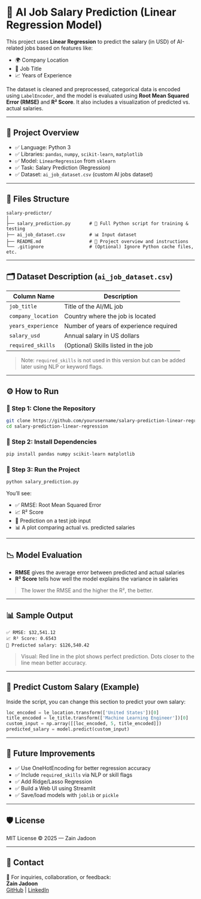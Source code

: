 # 💼 AI Job Salary Prediction (Linear Regression Model)

This project uses **Linear Regression** to predict the salary (in USD) of AI-related jobs based on features like:

- 🌍 Company Location  
- 🧠 Job Title  
- 📈 Years of Experience

The dataset is cleaned and preprocessed, categorical data is encoded using `LabelEncoder`, and the model is evaluated using **Root Mean Squared Error (RMSE)** and **R² Score**. It also includes a visualization of predicted vs. actual salaries.

---

## 🧠 Project Overview

- ✅ Language: Python 3
- ✅ Libraries: `pandas`, `numpy`, `scikit-learn`, `matplotlib`
- ✅ Model: `LinearRegression` from `sklearn`
- ✅ Task: Salary Prediction (Regression)
- ✅ Dataset: `ai_job_dataset.csv` (custom AI jobs dataset)

---

## 📂 Files Structure

```
salary-predictor/
│
├── salary_prediction.py       # 🔢 Full Python script for training & testing
├── ai_job_dataset.csv         # 📊 Input dataset
├── README.md                  # 📘 Project overview and instructions
└── .gitignore                 # (Optional) Ignore Python cache files, etc.
```

---

## 🗂️ Dataset Description (`ai_job_dataset.csv`)

| Column Name        | Description                             |
|--------------------|-----------------------------------------|
| `job_title`        | Title of the AI/ML job                  |
| `company_location` | Country where the job is located        |
| `years_experience` | Number of years of experience required  |
| `salary_usd`       | Annual salary in US dollars             |
| `required_skills`  | (Optional) Skills listed in the job     |

> Note: `required_skills` is not used in this version but can be added later using NLP or keyword flags.

---

## ⚙️ How to Run

### 🔹 Step 1: Clone the Repository

```bash
git clone https://github.com/yourusername/salary-prediction-linear-regression.git
cd salary-prediction-linear-regression
```

### 🔹 Step 2: Install Dependencies

```bash
pip install pandas numpy scikit-learn matplotlib
```

### 🔹 Step 3: Run the Project

```bash
python salary_prediction.py
```

You’ll see:

- ✅ RMSE: Root Mean Squared Error  
- 📈 R² Score  
- 🧪 Prediction on a test job input  
- 📊 A plot comparing actual vs. predicted salaries

---

## 📉 Model Evaluation

- **RMSE** gives the average error between predicted and actual salaries  
- **R² Score** tells how well the model explains the variance in salaries

> The lower the RMSE and the higher the R², the better.

---

## 📊 Sample Output

```
✅ RMSE: $32,541.12
📈 R² Score: 0.6543
🧪 Predicted salary: $126,540.42
```

> Visual: Red line in the plot shows perfect prediction. Dots closer to the line mean better accuracy.

---

## 🔮 Predict Custom Salary (Example)

Inside the script, you can change this section to predict your own salary:

```python
loc_encoded = le_location.transform(['United States'])[0]
title_encoded = le_title.transform(['Machine Learning Engineer'])[0]
custom_input = np.array([[loc_encoded, 5, title_encoded]])
predicted_salary = model.predict(custom_input)
```

---

## 🧹 Future Improvements

- ✅ Use OneHotEncoding for better regression accuracy  
- ✅ Include `required_skills` via NLP or skill flags  
- ✅ Add Ridge/Lasso Regression  
- ✅ Build a Web UI using Streamlit  
- ✅ Save/load models with `joblib` or `pickle`

---

## 🛡️ License

MIT License © 2025 — Zain Jadoon

---

## 💬 Contact

📧 For inquiries, collaboration, or feedback:  
**Zain Jadoon**  
[GitHub](https://github.com/zainjadoon07) | [LinkedIn](https://linkedin.com/in/zainjadoon07)
